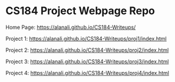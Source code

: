 # CS184 Project Webpage Repo

Home Page: https://alanali.github.io/CS184-Writeups/

Project 1: https://alanali.github.io/CS184-Writeups/proj1/index.html

Project 2: https://alanali.github.io/CS184-Writeups/proj2/index.html

Project 3: https://alanali.github.io/CS184-Writeups/proj3/index.html

Project 4: https://alanali.github.io/CS184-Writeups/proj4/index.html
